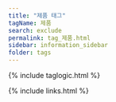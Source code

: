 ```yaml
---
title: "제품 태그"
tagName: 제품
search: exclude
permalink: tag_제품.html
sidebar: information_sidebar
folder: tags
---
```

{% include taglogic.html %}

{% include links.html %}
